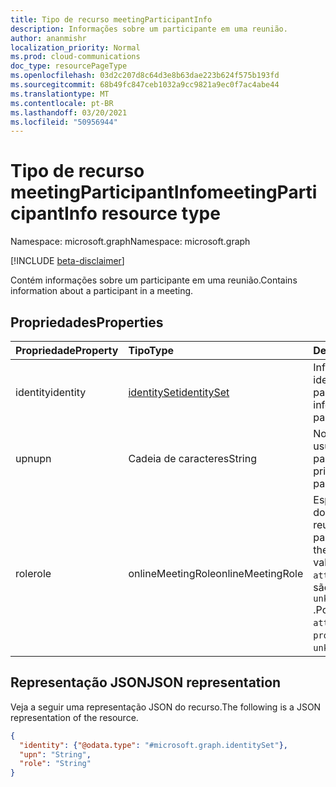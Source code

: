 ```yaml
---
title: Tipo de recurso meetingParticipantInfo
description: Informações sobre um participante em uma reunião.
author: ananmishr
localization_priority: Normal
ms.prod: cloud-communications
doc_type: resourcePageType
ms.openlocfilehash: 03d2c207d8c64d3e8b63dae223b624f575b193fd
ms.sourcegitcommit: 68b49fc847ceb1032a9cc9821a9ec0f7ac4abe44
ms.translationtype: MT
ms.contentlocale: pt-BR
ms.lasthandoff: 03/20/2021
ms.locfileid: "50956944"
---
```

# <a name="meetingparticipantinfo-resource-type"></a><span data-ttu-id="bac92-103">Tipo de recurso meetingParticipantInfo</span><span class="sxs-lookup"><span data-stu-id="bac92-103">meetingParticipantInfo resource type</span></span>

<span data-ttu-id="bac92-104">Namespace: microsoft.graph</span><span class="sxs-lookup"><span data-stu-id="bac92-104">Namespace: microsoft.graph</span></span>

[!INCLUDE [beta-disclaimer](../../includes/beta-disclaimer.md)]

<span data-ttu-id="bac92-105">Contém informações sobre um participante em uma reunião.</span><span class="sxs-lookup"><span data-stu-id="bac92-105">Contains information about a participant in a meeting.</span></span>

## <a name="properties"></a><span data-ttu-id="bac92-106">Propriedades</span><span class="sxs-lookup"><span data-stu-id="bac92-106">Properties</span></span>

| <span data-ttu-id="bac92-107">Propriedade</span><span class="sxs-lookup"><span data-stu-id="bac92-107">Property</span></span> | <span data-ttu-id="bac92-108">Tipo</span><span class="sxs-lookup"><span data-stu-id="bac92-108">Type</span></span>                          | <span data-ttu-id="bac92-109">Descrição</span><span class="sxs-lookup"><span data-stu-id="bac92-109">Description</span></span>                                                                        |
| :------- | :---------------------------- | :--------------------------------------------------------------------------------- |
| <span data-ttu-id="bac92-110">identity</span><span class="sxs-lookup"><span data-stu-id="bac92-110">identity</span></span> | [<span data-ttu-id="bac92-111">identitySet</span><span class="sxs-lookup"><span data-stu-id="bac92-111">identitySet</span></span>](identityset.md) | <span data-ttu-id="bac92-112">Informações de identidade do participante.</span><span class="sxs-lookup"><span data-stu-id="bac92-112">Identity information of the participant.</span></span>                                           |
| <span data-ttu-id="bac92-113">upn</span><span class="sxs-lookup"><span data-stu-id="bac92-113">upn</span></span>      | <span data-ttu-id="bac92-114">Cadeia de caracteres</span><span class="sxs-lookup"><span data-stu-id="bac92-114">String</span></span>                        | <span data-ttu-id="bac92-115">Nome principal do usuário do participante.</span><span class="sxs-lookup"><span data-stu-id="bac92-115">User principal name of the participant.</span></span>                                            |
| <span data-ttu-id="bac92-116">role</span><span class="sxs-lookup"><span data-stu-id="bac92-116">role</span></span>     | <span data-ttu-id="bac92-117">onlineMeetingRole</span><span class="sxs-lookup"><span data-stu-id="bac92-117">onlineMeetingRole</span></span>             | <span data-ttu-id="bac92-118">Especifica a função do participante na reunião.</span><span class="sxs-lookup"><span data-stu-id="bac92-118">Specifies the participant's role in the meeting.</span></span>  <span data-ttu-id="bac92-119">Os valores possíveis `attendee` `presenter` são , e `producer` `unknownFutureValue` .</span><span class="sxs-lookup"><span data-stu-id="bac92-119">Possible values are `attendee`, `presenter`, `producer`, and `unknownFutureValue`.</span></span>|

## <a name="json-representation"></a><span data-ttu-id="bac92-120">Representação JSON</span><span class="sxs-lookup"><span data-stu-id="bac92-120">JSON representation</span></span>

<span data-ttu-id="bac92-121">Veja a seguir uma representação JSON do recurso.</span><span class="sxs-lookup"><span data-stu-id="bac92-121">The following is a JSON representation of the resource.</span></span>

<!-- {
  "blockType": "resource",
  "optionalProperties": [

  ],
  "@odata.type": "microsoft.graph.meetingParticipantInfo"
}-->
```json
{
  "identity": {"@odata.type": "#microsoft.graph.identitySet"},
  "upn": "String",
  "role": "String"
}
```

<!-- uuid: 8fcb5dbc-d5aa-4681-8e31-b001d5168d79
2015-10-25 14:57:30 UTC -->
<!--
{
  "type": "#page.annotation",
  "description": "meetingParticipantInfo resource",
  "keywords": "",
  "section": "documentation",
  "tocPath": "",
  "suppressions": []
}
-->


